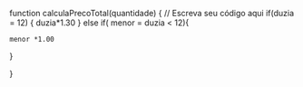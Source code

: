 function calculaPrecoTotal(quantidade) {
  // Escreva seu código aqui
  if(duzia = 12)
  {
    duzia*1.30
  } else if( menor = duzia < 12){
  
    menor *1.00
    
  }
  
}